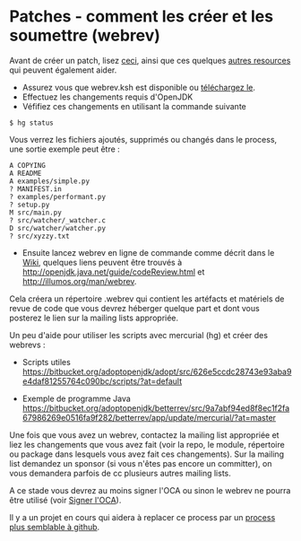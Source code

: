 # Patches - comment les créer et les soumettre (webrev)

Avant de créer un patch, lisez [ceci](http://openjdk.java.net/contribute/), ainsi que ces quelques [autres resources](http://events.linuxfoundation.org/sites/events/files/slides/Bird-Successful-Engagement-with-Open-Source-Communities.pdf) qui peuvent également aider.

* Assurez vous que webrev.ksh est disponible ou [téléchargez le](http://hg.openjdk.java.net/code-tools/webrev/raw-file/tip/webrev.ksh).
* Effectuez les changements requis d'OpenJDK
* Véfifiez ces changements en utilisant la commande suivante

```
$ hg status
```

Vous verrez les fichiers ajoutés, supprimés ou changés dans le process, une sortie exemple peut être :

```
A COPYING
A README
A examples/simple.py
? MANIFEST.in
? examples/performant.py
? setup.py
M src/main.py
? src/watcher/_watcher.c
D src/watcher/watcher.py
? src/xyzzy.txt
```
* Ensuite lancez webrev en ligne de commande comme décrit dans le [Wiki](http://openjdk.java.net/guide/webrevHelp.html), quelques liens peuvent être trouvés à http://openjdk.java.net/guide/codeReview.html et http://illumos.org/man/webrev.

Cela créera un répertoire .webrev qui contient les artéfacts et matériels de revue de code que vous devrez héberger quelque part et dont vous posterez le lien sur la mailing lists appropriée.

Un peu d'aide pour utiliser les scripts avec mercurial (hg) et créer des webrevs :

* Scripts utiles https://bitbucket.org/adoptopenjdk/adopt/src/626e5ccdc28743e93aba9e4daf81255764c090bc/scripts/?at=default

* Exemple de programme Java
https://bitbucket.org/adoptopenjdk/betterrev/src/9a7abf94ed8f8ec1f2fa67986269e0516fa9f282/betterrev/app/update/mercurial/?at=master

Une fois que vous avez un webrev, contactez la mailing list appropriée et liez les changements que vous avez fait (voir la repo, le module, répertoire ou package dans lesquels vous avez fait ces changements). Sur la mailing list demandez un sponsor (si vous n'êtes pas encore un committer), on vous demandera parfois de cc plusieurs autres mailing lists.

A ce stade vous devrez au moins signer l'OCA ou sinon le webrev ne pourra être utilisé (voir [Signer l'OCA](../adopt-openjdk-getting-started/about_oca_-_signing_the_oca.md)).

Il y a un projet en cours qui aidera à replacer ce process par un [process plus semblable à github](https://bitbucket.org/adoptopenjdk/betterrev).
